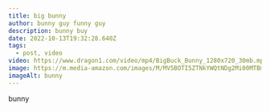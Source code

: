 ```yaml
---
title: big bunny
author: bunny guy funny guy
description: bunny buy
date: 2022-10-13T19:32:28.640Z
tags:
  - post, video
video: https://www.dragon1.com/video/mp4/BigBuck_Bunny_1280x720_30mb.mp4
image: https://m.media-amazon.com/images/M/MV5BOTI5ZTNkYWQtNDg2Mi00MTBmLTliMGItNTI5YWI5OTZkM2Y2XkEyXkFqcGdeQXVyNzU1NzE3NTg@._V1_QL75_UX500_CR0,47,500,281_.jpg
imageAlt: bunny
---
```

bunny